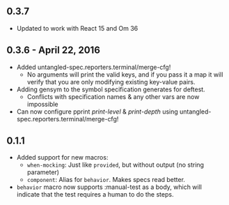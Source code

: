 0.3.7
-----
- Updated to work with React 15 and Om 36

0.3.6 - April 22, 2016
-----
- Added untangled-spec.reporters.terminal/merge-cfg!
    - No arguments will print the valid keys, and if you pass it a map it will
      verify that you are only modifying existing key-value pairs.
- Adding gensym to the symbol specification generates for deftest.
    - Conflicts with specification names & any other vars are now impossible
- Can now configure pprint *print-level* & *print-depth* using untangled-spec.reporters.terminal/merge-cfg!

0.1.1
-----
- Added support for new macros:
    - `when-mocking`: Just like `provided`, but without output (no string parameter)
    - `component`: Alias for `behavior`. Makes specs read better.
- `behavior` macro now supports :manual-test as a body, which will indicate that the test requires a human to do the steps.

